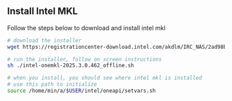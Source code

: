 ## Install Intel MKL

Follow the steps below to download and install intel mkl

```bash
# download the installer
wget https://registrationcenter-download.intel.com/akdlm/IRC_NAS/2ad98b49-1fb2-4294-ab3d-6889b434ebd3/intel-onemkl-2025.3.0.462_offline.sh

# run the installer, follow on screen instructions 
sh ./intel-onemkl-2025.3.0.462_offline.sh

# when you install, you should see where intel mkl is installed
# use this path to initialize 
source /home/min/a/$USER/intel/oneapi/setvars.sh
```